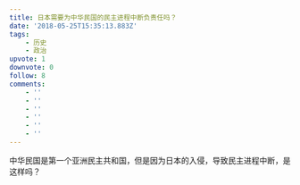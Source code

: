 ```yaml
---
title: 日本需要为中华民国的民主进程中断负责任吗？
date: '2018-05-25T15:35:13.883Z'
tags:
    - 历史
    - 政治
upvote: 1
downvote: 0
follow: 8
comments:
    - ''
    - ''
    - ''
    - ''
    - ''
    - ''
---
```


中华民国是第一个亚洲民主共和国，但是因为日本的入侵，导致民主进程中断，是这样吗？
